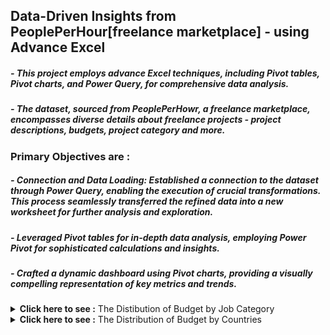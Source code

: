## Data-Driven Insights from PeoplePerHour[freelance marketplace] - using Advance Excel

##### - This project employs advance Excel techniques, including Pivot tables, Pivot charts, and Power Query, for comprehensive data analysis.
##### - The dataset, sourced from PeoplePerHowr, a freelance marketplace, encompasses diverse details about freelance projects - project descriptions, budgets, project category and more.

### Primary Objectives are :
##### - Connection and Data Loading: Established a connection to the dataset through Power Query, enabling the execution of crucial transformations. This process seamlessly transferred the refined data into a new worksheet for further analysis and exploration.
##### - Leveraged Pivot tables for in-depth data analysis, employing Power Pivot for sophisticated calculations and insights.
##### - Crafted a dynamic dashboard using Pivot charts, providing a visually compelling representation of key metrics and trends.

<details>
  <summary>
    <strong>Click here to see :</strong> The Distibution of Budget by Job Category
  </summary>
  <p align=''center'>
    <img src='https://github.com/Shuhaib73/Excel_Freelance_Project/blob/main/Visuals/Q1.PNG' />
  </p>
</details>

<details>
  <summary>
  <strong>Click here to see :</strong> The Distribution of Budget by Countries
  </summary>
  <p align='center'>
    <img src='https://github.com/Shuhaib73/Excel_Freelance_Project/blob/main/Visuals/Q2.PNG' />
    <img src='https://github.com/Shuhaib73/Excel_Freelance_Project/blob/main/Visuals/Q2.1.PNG' />
  </p>
</details>




